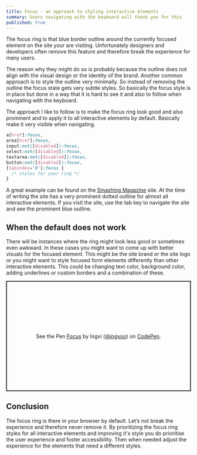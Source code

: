 ```yaml
---
title: Focus - an approach to styling interactive elements
summary: Users navigating with the keyboard will thank you for this
published: true
---
```


The focus ring is that blue border outline around the currently focused element on the site your are visiting. Unfortunately designers and developers often remove this feature and therefore break the experience for many users.

The reason why they might do so is probably because the outline does not align with the visual design or the identity of the brand. Another common approach is to style the outline very minimally. So instead of removing the outline the focus state gets very subtle styles. So basically the focus style is in place but done in a way that it is hard to see it and also to follow when navigating with the keyboard.

The approach I like to follow is to make the focus ring look good and also prominent and to apply it to all interactive elements by default. Basically make it very visible when navigating.

```css
a[href]:focus,
area[href]:focus,
input:not([disabled]):focus,
select:not([disabled]):focus,
textarea:not([disabled]):focus,
button:not([disabled]):focus,
[tabindex='0']:focus {
  /* styles for your ring */
}
```

A great example can be found on the [Smashing Magazine](https://www.smashingmagazine.com/) site. At the time of writing the site has a very prominent dotted outline for almost all interactive elements. If you visit the site, use the tab key to navigate the site and see the prominent blue outline.

## When the default does not work

There will be instances where the ring might look less good or sometimes even awkward. In these cases you might want to come up with better visuals for the focused element. This might be the site brand or the site logo or you might want to style focused form elements differently than other interactive elements.
This could be changing text color, background color, adding underlines or custom borders and a combination of these.

<p class="codepen" data-height="300" data-default-tab="css,result" data-slug-hash="abLPdyr" data-preview="true" data-editable="true" data-user="ingvoo" style="height: 300px; box-sizing: border-box; display: flex; align-items: center; justify-content: center; border: 2px solid; margin: 1em 0; padding: 1em;">
  <span>See the Pen <a href="https://codepen.io/ingvoo/pen/abLPdyr">
  Focus</a> by Ingvi (<a href="https://codepen.io/ingvoo">@ingvoo</a>)
  on <a href="https://codepen.io">CodePen</a>.</span>
</p>
<script async src="https://cpwebassets.codepen.io/assets/embed/ei.js"></script>

## Conclusion

The focus ring is there in your browser by default. Let’s not break the experience and therefore never remove it. By prioritizing the focus ring styles for all interactive elements and improving it's style you do prioritise the user experience and foster accessibility. Then when needed adjust the experience for the elements that need a different styles.

